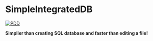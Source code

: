 # SimpleIntegratedDB
[![PDD](https://img.shields.io/badge/CSharpPCX01-blue)](https://docs.google.com/document/d/1WklC7uUxb0f2fIU8F1iiW3T_hbpQSNKuQ2hqFdNAmfU/edit?usp=sharing)

**Simplier than creating SQL database and faster than editing a file!**
